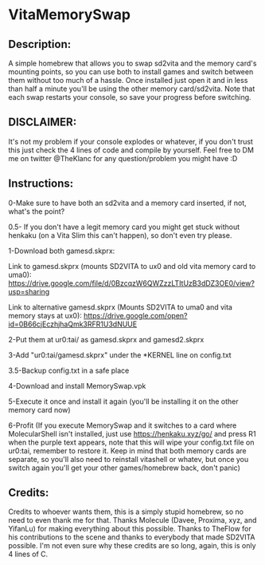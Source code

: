 # VitaMemorySwap

## Description:

A simple homebrew that allows you to swap sd2vita and the memory card's mounting points, so you can use both to install games and switch between them without too much of a hassle.
Once installed just open it and in less than half a minute you'll be using the other memory card/sd2vita. Note that each swap restarts your console, so save your progress before switching.

## DISCLAIMER:

It's not my problem if your console explodes or whatever, if you don't trust this just check the 4 lines of code and compile by yourself.
Feel free to DM me on twitter @TheKlanc for any question/problem you might have :D

## Instructions:

0-Make sure to have both an sd2vita and a memory card inserted, if not, what's the point?

0.5- If you don't have a legit memory card you might get stuck without henkaku (on a Vita Slim this can't happen), so don't even try please.

1-Download both gamesd.skprx:

Link to gamesd.skprx (mounts SD2VITA to ux0 and old vita memory card to uma0):
https://drive.google.com/file/d/0BzcqzW6QWZzzLTItUzB3dDZ3OE0/view?usp=sharing

Link to alternative gamesd.skprx (Mounts SD2VITA to uma0 and vita memory stays at ux0):
https://drive.google.com/open?id=0B66cjEczhjhaQmk3RFR1U3dNUUE

2-Put them at ur0:tai/ as gamesd.skprx and gamesd2.skprx

3-Add "ur0:tai/gamesd.skprx" under the *KERNEL line on config.txt

3.5-Backup config.txt in a safe place

4-Download and install MemorySwap.vpk

5-Execute it once and install it again (you'll be installing it on the other memory card now)

6-Profit (If you execute MemorySwap and it switches to a card where MolecularShell isn't installed, just use https://henkaku.xyz/go/ and press R1 when the purple text appears, note that this will wipe your config.txt file on ur0:tai, remember to restore it. Keep in mind that both memory cards are separate, so you'll also need to reinstall vitashell or whatev, but once you switch again you'll get your other games/homebrew back, don't panic)

## Credits:

Credits to whoever wants them, this is a simply stupid homebrew, so no need to even thank me for that. Thanks Molecule (Davee, Proxima, xyz, and YifanLu) for making everything about this possible. Thanks to TheFlow for his contributions to the scene and thanks to everybody that made SD2VITA possible. I'm not even sure why these credits are so long, again, this is only 4 lines of C.
